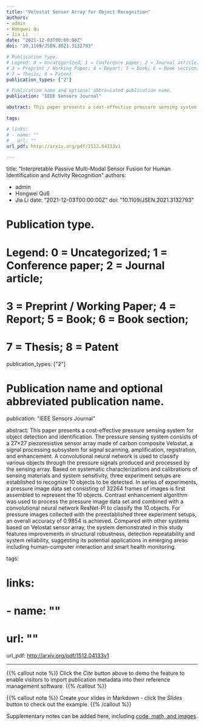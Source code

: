 ```yaml
---
title: "Velostat Sensor Array for Object Recognition"
authors:
- admin
- Hongwei Qu
- Jia Li
date: "2021-12-03T00:00:00Z"
doi: "10.1109/JSEN.2021.3132793"

# Publication type.
# Legend: 0 = Uncategorized; 1 = Conference paper; 2 = Journal article;
# 3 = Preprint / Working Paper; 4 = Report; 5 = Book; 6 = Book section;
# 7 = Thesis; 8 = Patent
publication_types: ["2"]

# Publication name and optional abbreviated publication name.
publication: "IEEE Sensors Journal"

abstract: This paper presents a cost-effective pressure sensing system for object detection and identification. The pressure sensing system consists of a 27×27 piezoresistive sensor array made of carbon composite Velostat, a signal processing subsystem for signal scanning, amplification, registration, and enhancement. A convolutional neural network is used to classify various objects through the pressure signals produced and processed by the sensing array. Based on systematic characterizations and calibrations of sensing materials and system sensitivity, three experiment setups are established to recognize 10 objects to be detected. In series of experiments, a pressure image data set consisting of 32264 frames of images is first assembled to represent the 10 objects. Contrast enhancement algorithm was used to process the pressure image data set and combined with a convolutional neural network ResNet-PI to classify the 10 objects. For pressure images collected with the preestablished three experiment setups, an overall accuracy of 0.9854 is achieved. Compared with other systems based on Velostat sensor array, the system demonstrated in this study features improvements in structural robustness, detection repeatability and system reliability, suggesting its potential applications in emerging areas including human-computer interaction and smart health monitoring.

tags:

# links:
# - name: ""
#   url: ""
url_pdf: http://arxiv.org/pdf/1512.04133v1

---
```


title: "Interpretable Passive Multi-Modal Sensor Fusion for Human Identification and Activity Recognition"
authors:
- admin
- Hongwei Qu6
- Jia Li
date: "2021-12-03T00:00:00Z"
doi: "10.1109/JSEN.2021.3132793"

# Publication type.
# Legend: 0 = Uncategorized; 1 = Conference paper; 2 = Journal article;
# 3 = Preprint / Working Paper; 4 = Report; 5 = Book; 6 = Book section;
# 7 = Thesis; 8 = Patent
publication_types: ["2"]

# Publication name and optional abbreviated publication name.
publication: "IEEE Sensors Journal"

abstract: This paper presents a cost-effective pressure sensing system for object detection and identification. The pressure sensing system consists of a 27×27 piezoresistive sensor array made of carbon composite Velostat, a signal processing subsystem for signal scanning, amplification, registration, and enhancement. A convolutional neural network is used to classify various objects through the pressure signals produced and processed by the sensing array. Based on systematic characterizations and calibrations of sensing materials and system sensitivity, three experiment setups are established to recognize 10 objects to be detected. In series of experiments, a pressure image data set consisting of 32264 frames of images is first assembled to represent the 10 objects. Contrast enhancement algorithm was used to process the pressure image data set and combined with a convolutional neural network ResNet-PI to classify the 10 objects. For pressure images collected with the preestablished three experiment setups, an overall accuracy of 0.9854 is achieved. Compared with other systems based on Velostat sensor array, the system demonstrated in this study features improvements in structural robustness, detection repeatability and system reliability, suggesting its potential applications in emerging areas including human-computer interaction and smart health monitoring.

tags:

# links:
# - name: ""
#   url: ""
url_pdf: http://arxiv.org/pdf/1512.04133v1

---

{{% callout note %}}
Click the *Cite* button above to demo the feature to enable visitors to import publication metadata into their reference management software.
{{% /callout %}}

{{% callout note %}}
Create your slides in Markdown - click the *Slides* button to check out the example.
{{% /callout %}}

Supplementary notes can be added here, including [code, math, and images](https://wowchemy.com/docs/writing-markdown-latex/).
